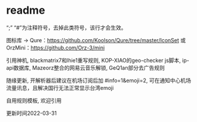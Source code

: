 # readme
“;” “#”为注释符号，去掉此类符号，该行才会生效。

图标库 → Qure：https://github.com/Koolson/Qure/tree/master/IconSet 或 OrzMini：https://github.com/Orz-3/mini

引用神机, blackmatrix7和lhie1重写规则, KOP-XIAO的geo-checker js脚本, ip-api数据库, Mazeorz整合的网易云音乐解锁, GeQ1an部分去广告规则

随缘更新, 开解析器后建议在机场订阅后加 #info=1&emoji=2, 可在通知中心机场流量讯息，且解决国行无法正常显示台湾emoji

自用规则模板, 欢迎引用

更新时间2022-03-31
